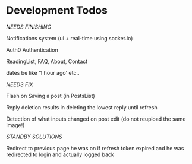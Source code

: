# Development Todos

_NEEDS FINISHING_

Notifications system (ui + real-time using socket.io)

Auth0 Authentication

ReadingList, FAQ, About, Contact

dates be like '1 hour ago' etc..

_NEEDS FIX_

Flash on Saving a post (in PostsList)

Reply deletion results in deleting the lowest reply until refresh

Detection of what inputs changed on post edit (do not reupload the same image!)

_STANDBY SOLUTIONS_

Redirect to previous page he was on if refresh token expired and he was redirected to login and actually logged back
